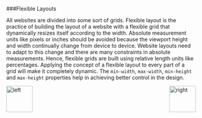 ###Flexible Layouts
<p>All websites are divided into some sort of grids. Flexible layout is the practice of building the layout of a website 
with a flexible grid that dynamically resizes itself according to the width. Absolute measurement units like pixels
or inches should be avoided because the viewport height and width continually change from device to device.
Website layouts need to adapt to this change and there are many constraints in absolute measurements. 
Hence, flexible grids are built using relative length units like percentages. Applying the concept of a flexible layout 
to every part of a grid will make it completely dynamic. The <code>min-width</code>, <code>max-width</code>, 
<code>min-height</code> and <code>max-height</code> properties 
help in achieving better control in the design.</p>

[<img align="left" alt="left" src="https://cloud.githubusercontent.com/assets/14101008/11165526/091b197c-8acf-11e5-8ac1-3a1e5042ed78.png" width="70" height="70"></img>](https://github.com/vaishnaviviswanathan/CSCI_5828_RESPONSIVE-WEB-DESIGN/blob/master/TechStart.md)
[<img align="right" alt="right" src="https://cloud.githubusercontent.com/assets/14101008/11165527/0a4289a2-8acf-11e5-8378-c5e3a55ab4dc.png" width="70" height="70"></img>](https://github.com/vaishnaviviswanathan/CSCI_5828_RESPONSIVE-WEB-DESIGN/blob/master/FlexLayoutDemo.md)
